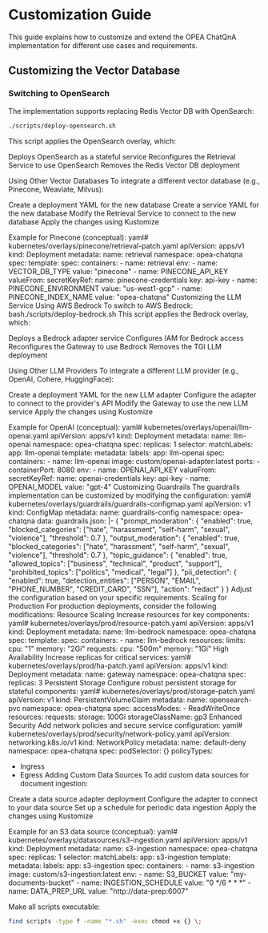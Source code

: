 # Customization Guide

This guide explains how to customize and extend the OPEA ChatQnA implementation for different use cases and requirements.

## Customizing the Vector Database

### Switching to OpenSearch

The implementation supports replacing Redis Vector DB with OpenSearch:

```bash
./scripts/deploy-opensearch.sh
```

This script applies the OpenSearch overlay, which:

Deploys OpenSearch as a stateful service
Reconfigures the Retrieval Service to use OpenSearch
Removes the Redis Vector DB deployment

Using Other Vector Databases
To integrate a different vector database (e.g., Pinecone, Weaviate, Milvus):

Create a deployment YAML for the new database
Create a service YAML for the new database
Modify the Retrieval Service to connect to the new database
Apply the changes using Kustomize

Example for Pinecone (conceptual):
yaml# kubernetes/overlays/pinecone/retrieval-patch.yaml
apiVersion: apps/v1
kind: Deployment
metadata:
  name: retrieval
  namespace: opea-chatqna
spec:
  template:
    spec:
      containers:
      - name: retrieval
        env:
        - name: VECTOR_DB_TYPE
          value: "pinecone"
        - name: PINECONE_API_KEY
          valueFrom:
            secretKeyRef:
              name: pinecone-credentials
              key: api-key
        - name: PINECONE_ENVIRONMENT
          value: "us-west1-gcp"
        - name: PINECONE_INDEX_NAME
          value: "opea-chatqna"
Customizing the LLM Service
Using AWS Bedrock
To switch to AWS Bedrock:
bash./scripts/deploy-bedrock.sh
This script applies the Bedrock overlay, which:

Deploys a Bedrock adapter service
Configures IAM for Bedrock access
Reconfigures the Gateway to use Bedrock
Removes the TGI LLM deployment

Using Other LLM Providers
To integrate a different LLM provider (e.g., OpenAI, Cohere, HuggingFace):

Create a deployment YAML for the new LLM adapter
Configure the adapter to connect to the provider's API
Modify the Gateway to use the new LLM service
Apply the changes using Kustomize

Example for OpenAI (conceptual):
yaml# kubernetes/overlays/openai/llm-openai.yaml
apiVersion: apps/v1
kind: Deployment
metadata:
  name: llm-openai
  namespace: opea-chatqna
spec:
  replicas: 1
  selector:
    matchLabels:
      app: llm-openai
  template:
    metadata:
      labels:
        app: llm-openai
    spec:
      containers:
      - name: llm-openai
        image: custom/openai-adapter:latest
        ports:
        - containerPort: 8080
        env:
        - name: OPENAI_API_KEY
          valueFrom:
            secretKeyRef:
              name: openai-credentials
              key: api-key
        - name: OPENAI_MODEL
          value: "gpt-4"
Customizing Guardrails
The guardrails implementation can be customized by modifying the configuration:
yaml# kubernetes/overlays/guardrails/guardrails-configmap.yaml
apiVersion: v1
kind: ConfigMap
metadata:
  name: guardrails-config
  namespace: opea-chatqna
data:
  guardrails.json: |-
    {
      "prompt_moderation": {
        "enabled": true,
        "blocked_categories": ["hate", "harassment", "self-harm", "sexual", "violence"],
        "threshold": 0.7
      },
      "output_moderation": {
        "enabled": true,
        "blocked_categories": ["hate", "harassment", "self-harm", "sexual", "violence"],
        "threshold": 0.7
      },
      "topic_guidance": {
        "enabled": true,
        "allowed_topics": ["business", "technical", "product", "support"],
        "prohibited_topics": ["politics", "medical", "legal"]
      },
      "pii_detection": {
        "enabled": true,
        "detection_entities": ["PERSON", "EMAIL", "PHONE_NUMBER", "CREDIT_CARD", "SSN"],
        "action": "redact"
      }
    }
Adjust the configuration based on your specific requirements.
Scaling for Production
For production deployments, consider the following modifications:
Resource Scaling
Increase resources for key components:
yaml# kubernetes/overlays/prod/resource-patch.yaml
apiVersion: apps/v1
kind: Deployment
metadata:
  name: llm-bedrock
  namespace: opea-chatqna
spec:
  template:
    spec:
      containers:
      - name: llm-bedrock
        resources:
          limits:
            cpu: "1"
            memory: "2Gi"
          requests:
            cpu: "500m"
            memory: "1Gi"
High Availability
Increase replicas for critical services:
yaml# kubernetes/overlays/prod/ha-patch.yaml
apiVersion: apps/v1
kind: Deployment
metadata:
  name: gateway
  namespace: opea-chatqna
spec:
  replicas: 3
Persistent Storage
Configure robust persistent storage for stateful components:
yaml# kubernetes/overlays/prod/storage-patch.yaml
apiVersion: v1
kind: PersistentVolumeClaim
metadata:
  name: opensearch-pvc
  namespace: opea-chatqna
spec:
  accessModes:
    - ReadWriteOnce
  resources:
    requests:
      storage: 100Gi
  storageClassName: gp3
Enhanced Security
Add network policies and secure service configuration:
yaml# kubernetes/overlays/prod/security/network-policy.yaml
apiVersion: networking.k8s.io/v1
kind: NetworkPolicy
metadata:
  name: default-deny
  namespace: opea-chatqna
spec:
  podSelector: {}
  policyTypes:
  - Ingress
  - Egress
Adding Custom Data Sources
To add custom data sources for document ingestion:

Create a data source adapter deployment
Configure the adapter to connect to your data source
Set up a schedule for periodic data ingestion
Apply the changes using Kustomize

Example for an S3 data source (conceptual):
yaml# kubernetes/overlays/datasources/s3-ingestion.yaml
apiVersion: apps/v1
kind: Deployment
metadata:
  name: s3-ingestion
  namespace: opea-chatqna
spec:
  replicas: 1
  selector:
    matchLabels:
      app: s3-ingestion
  template:
    metadata:
      labels:
        app: s3-ingestion
    spec:
      containers:
      - name: s3-ingestion
        image: custom/s3-ingestion:latest
        env:
        - name: S3_BUCKET
          value: "my-documents-bucket"
        - name: INGESTION_SCHEDULE
          value: "0 */6 * * *"
        - name: DATA_PREP_URL
          value: "http://data-prep:6007"

Make all scripts executable:

```bash
find scripts -type f -name "*.sh" -exec chmod +x {} \;